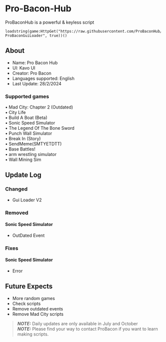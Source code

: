 # Pro-Bacon-Hub
ProBaconHub is a powerful & keyless script
```
loadstring(game:HttpGet("https://raw.githubusercontent.com/ProBaconHub/ProBaconGUI/main/-ProBaconGuiLoader", true))()
```

## About
+ Name: Pro Bacon Hub
+ UI: Kavo UI
+ Creator: Pro Bacon
+ Languages supported: English
+ Last Update: 28/2/2024

### Supported games
• Mad City: Chapter 2 (Outdated)  
• City Life  
• Build A Boat (Beta)  
• Sonic Speed Simulator  
• The Legend Of The Bone Sword  
• Punch Wall Simulator  
• Break In (Story)  
• SendMeme(SMTYETDTT)  
• Base Battles!  
• arm wrestling simulator  
• Wall Mining Sim  

## Update Log
### Changed
+ Gui Loader V2
### Removed
#### Sonic Speed Simulator
+ OutDated Event
### Fixes
#### Sonic Speed Simulator
+ Error
## Future Expects
+ More random games
+ Check scripts
+ Remove outdated events
+ Remove Mad City scripts

> **_NOTE:_** Daily updates are only available in July and October  
> **_NOTE:_** Please find your way to contact ProBacon if you want to learn making scripts.
